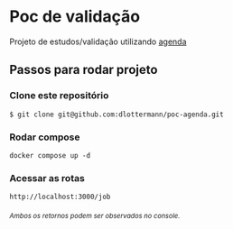 # Poc de validação
Projeto de estudos/validação utilizando [agenda](https://github.com/agenda/agenda)

## Passos para rodar projeto

### Clone este repositório
`
$ git clone git@github.com:dlottermann/poc-agenda.git
`
### Rodar compose 
``
docker compose up -d
``
### Acessar as rotas
`http://localhost:3000/job`



###### <sup> Ambos os retornos podem ser observados no console.</sup>
